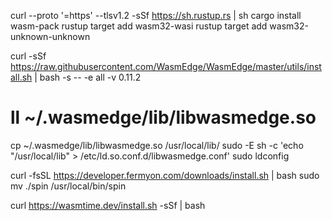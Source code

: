 
curl --proto '=https' --tlsv1.2 -sSf https://sh.rustup.rs | sh
cargo install wasm-pack
rustup target add wasm32-wasi
rustup target add wasm32-unknown-unknown

curl -sSf https://raw.githubusercontent.com/WasmEdge/WasmEdge/master/utils/install.sh | bash -s -- -e all -v 0.11.2

# ll ~/.wasmedge/lib/libwasmedge.so
cp ~/.wasmedge/lib/libwasmedge.so /usr/local/lib/
sudo -E sh -c 'echo "/usr/local/lib" > /etc/ld.so.conf.d/libwasmedge.conf'
sudo ldconfig

curl -fsSL https://developer.fermyon.com/downloads/install.sh | bash
sudo mv ./spin /usr/local/bin/spin

curl https://wasmtime.dev/install.sh -sSf | bash
